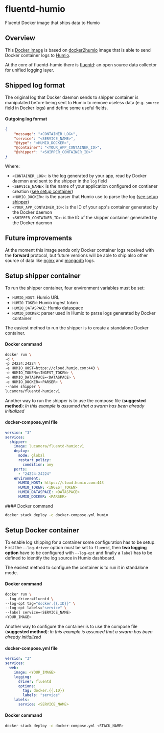 # fluentd-humio
Fluentd Docker image that ships data to Humio

## Overview
This [Docker image](https://hub.docker.com/r/lucamora/fluentd-humio/) is based on [docker2humio](https://github.com/pmech/docker2humio) image that is able to send Docker container logs to [Humio](https://www.humio.com).

At the core of fluentd-humio there is [fluentd](https://www.fluentd.org): an open source data collector for unified logging layer.

## Shipped log format
The original log that Docker daemon sends to shipper container is manipulated before being sent to Humio to remove useless data (e.g. `source` field in Docker logs) and define some useful fields.

#### Outgoing log format
```json
{
	"message": "<CONTAINER_LOG>",
	"service": "<SERVICE_NAME>",
	"@type": "<HUMIO_DOCKER>",
	"@container": "<YOUR_APP_CONTAINER_ID>",
	"@shipper": "<SHIPPER_CONTAINER_ID>"
}
```
Where:
- `<CONTAINER_LOG>`: is the log generated by your app, read by Docker daemon and sent to the shipper in the `log` field
- `<SERVICE_NAME>`: is the name of your application configured on contianer creation ([see setup container](#setup-docker-container))
- `<HUMIO_DOCKER>`: is the parser that Humio use to parse the log ([see setup shipper](#setup-shipper-container))
- `<YOUR_APP_CONTAINER_ID>`: is the ID of your app's container generated by the Docker daemon
- `<SHIPPER_CONTAINER_ID>`: is the ID of the shipper container generated by the Docker daemon

## Future improvements
At the moment this image sends only Docker container logs received with the **forward** protocol, but future versions will be able to ship also other source of data like [nginx](http://nginx.org) and [mongodb](https://www.mongodb.com) logs.

## Setup shipper container
To run the shipper container, four environment variables must be set:
- `HUMIO_HOST`: Humio URL
- `HUMIO_TOKEN`: Humio ingest token
- `HUMIO_DATASPACE`: Humio dataspace
- `HUMIO_DOCKER`: parser used in Humio to parse logs generated by Docker container

The easiest method to run the shipper is to create a standalone Docker container.

#### Docker command
```bash
docker run \
-d \
-p 24224:24224 \
-e HUMIO_HOST=https://cloud.humio.com:443 \
-e HUMIO_TOKEN=<INGEST_TOKEN> \
-e HUMIO_DATASPACE=<DATASPACE> \
-e HUMIO_DOCKER=<PARSER> \
--name shipper \
lucamora/fluentd-humio:v1
```

Another way to run the shipper is to use the compose file (**suggested method**):
*In this example is assumed that a swarm has been already initialized*

#### docker-compose.yml file
```yaml
version: "3"
services:
  shipper:
    image: lucamora/fluentd-humio:v1
    deploy:
      mode: global
      restart_policy:
        condition: any
    ports:
      - "24224:24224"
    environment:
      HUMIO_HOST: https://cloud.humio.com:443
      HUMIO_TOKEN: <INGEST_TOKEN>
      HUMIO_DATASPACE: <DATASPACE>
      HUMIO_DOCKER: <PARSER>
```

#### Docker command
```bash
docker stack deploy -c docker-compose.yml humio
```

## Setup Docker container
To enable log shipping for a container some configuration has to be setup.
First the `--log-driver` option must be set to `fluentd`, then **two logging option** have to be configured with `--log-opt` and finally a `label` has to be defined to identify the log source in Humio dashboard.

The easiest method to configure the container is to run it in standalone mode.

#### Docker command
```bash
docker run \
--log-driver=fluentd \
--log-opt tag="docker.{{.ID}}" \
--log-opt labels="service" \
--label service=<SERVICE_NAME>
<YOUR_IMAGE>
```

Another way to configure the container is to use the compose file (**suggested method**):
*In this example is assumed that a swarm has been already initialized*

#### docker-compose.yml file
```yaml
version: "3"
services:
  web:
    image: <YOUR_IMAGE>
    logging:
      driver: fluentd
      options:
        tag: docker.{{.ID}}
        labels: "service"
    labels:
      service: <SERVICE_NAME>
```

#### Docker command
```bash
docker stack deploy -c docker-compose.yml <STACK_NAME>
```